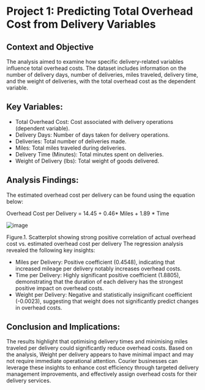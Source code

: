 # Project 1: Predicting Total Overhead Cost from Delivery Variables
## Context and Objective
The analysis aimed to examine how specific delivery-related variables influence total overhead costs. The dataset includes information on the number of delivery days, number of deliveries, miles traveled, delivery time, and the weight of deliveries, with the total overhead cost as the dependent variable.
## Key Variables:
* Total Overhead Cost: Cost associated with delivery operations (dependent variable).
* Delivery Days: Number of days taken for delivery operations.
* Deliveries: Total number of deliveries made.
* Miles: Total miles traveled during deliveries.
* Delivery Time (Minutes): Total minutes spent on deliveries.
* Weight of Delivery (lbs): Total weight of goods delivered.
## Analysis Findings:
The estimated overhead cost per delivery can be found using the equation below: 

Overhead Cost per Delivery = 14.45 + 0.46* Miles + 1.89 * Time	

![image](https://github.com/user-attachments/assets/f481b62c-86ff-47b7-9eca-b89eb3c87d6e)

Figure.1. Scatterplot showing strong positive correlation of actual overhead cost vs. estimated overhead cost per delivery
The regression analysis revealed the following key insights:
* Miles per Delivery: Positive coefficient (0.4548), indicating that increased mileage per delivery notably increases overhead costs.
* Time per Delivery: Highly significant positive coefficient (1.8805), demonstrating that the duration of each delivery has the strongest positive impact on overhead costs.
* Weight per Delivery: Negative and statistically insignificant coefficient (-0.0023), suggesting that weight does not significantly predict changes in overhead costs.
## Conclusion and Implications:
The results highlight that optimising delivery times and minimising miles traveled per delivery could significantly reduce overhead costs. 
Based on the analysis, Weight per delivery appears to have minimal impact and may not require immediate operational attention. 
Courier businesses can leverage these insights to enhance cost efficiency through targeted delivery management improvements, and effectively assign overhead costs for their delivery services.
